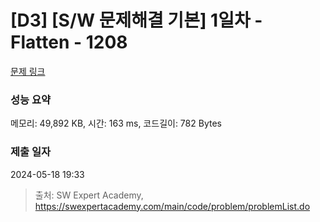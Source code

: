 # [D3] [S/W 문제해결 기본] 1일차 - Flatten - 1208 

[문제 링크](https://swexpertacademy.com/main/code/problem/problemDetail.do?contestProbId=AV139KOaABgCFAYh) 

### 성능 요약

메모리: 49,892 KB, 시간: 163 ms, 코드길이: 782 Bytes

### 제출 일자

2024-05-18 19:33



> 출처: SW Expert Academy, https://swexpertacademy.com/main/code/problem/problemList.do